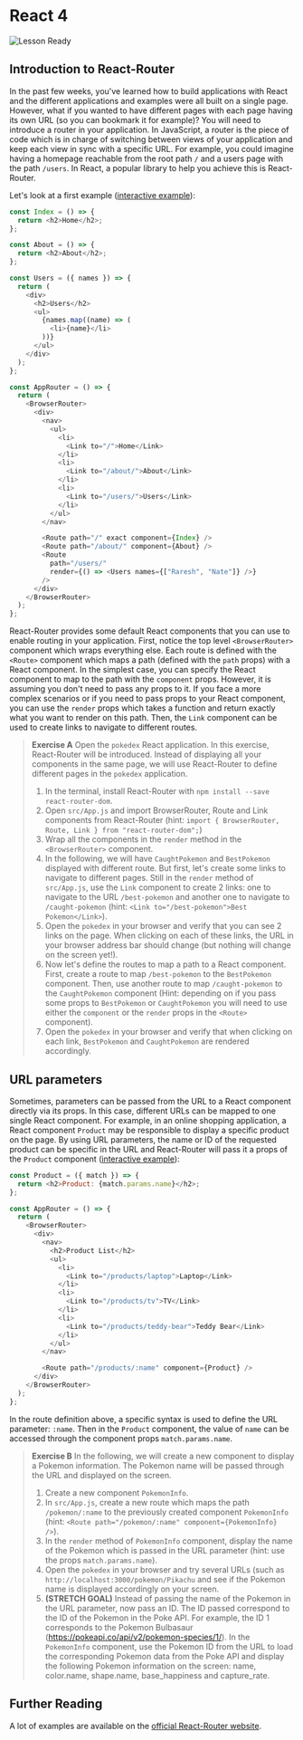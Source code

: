 # React 4

![Lesson Ready](https://img.shields.io/badge/status-ready-green.svg)

## Introduction to React-Router

In the past few weeks, you've learned how to build applications with React and the different applications and examples were all built on a single page. However, what if you wanted to have different pages with each page having its own URL (so you can bookmark it for example)? You will need to introduce a router in your application. In JavaScript, a router is the piece of code which is in charge of switching between views of your application and keep each view in sync with a specific URL. For example, you could imagine having a homepage reachable from the root path `/` and a users page with the path `/users`. In React, a popular library to help you achieve this is React-Router.

Let's look at a first example ([interactive example](https://codesandbox.io/s/react-router-1-lk44e)):

```js
const Index = () => {
  return <h2>Home</h2>;
};

const About = () => {
  return <h2>About</h2>;
};

const Users = ({ names }) => {
  return (
    <div>
      <h2>Users</h2>
      <ul>
        {names.map((name) => (
          <li>{name}</li>
        ))}
      </ul>
    </div>
  );
};

const AppRouter = () => {
  return (
    <BrowserRouter>
      <div>
        <nav>
          <ul>
            <li>
              <Link to="/">Home</Link>
            </li>
            <li>
              <Link to="/about/">About</Link>
            </li>
            <li>
              <Link to="/users/">Users</Link>
            </li>
          </ul>
        </nav>

        <Route path="/" exact component={Index} />
        <Route path="/about/" component={About} />
        <Route
          path="/users/"
          render={() => <Users names={["Raresh", "Nate"]} />}
        />
      </div>
    </BrowserRouter>
  );
};
```

React-Router provides some default React components that you can use to enable routing in your application. First, notice the top level `<BrowserRouter>` component which wraps everything else. Each route is defined with the `<Route>` component which maps a path (defined with the `path` props) with a React component. In the simplest case, you can specify the React component to map to the path with the `component` props. However, it is assuming you don't need to pass any props to it. If you face a more complex scenarios or if you need to pass props to your React component, you can use the `render` props which takes a function and return exactly what you want to render on this path. Then, the `Link` component can be used to create links to navigate to different routes.

> **Exercise A**
> Open the `pokedex` React application. In this exercise, React-Router will be introduced. Instead of displaying all your components in the same page, we will use React-Router to define different pages in the `pokedex` application.
>
> 1. In the terminal, install React-Router with `npm install --save react-router-dom`.
> 2. Open `src/App.js` and import BrowserRouter, Route and Link components from React-Router (hint: `import { BrowserRouter, Route, Link } from "react-router-dom";`)
> 3. Wrap all the components in the `render` method in the `<BrowserRouter>` component.
> 4. In the following, we will have `CaughtPokemon` and `BestPokemon` displayed with different route. But first, let's create some links to navigate to different pages. Still in the `render` method of `src/App.js`, use the `Link` component to create 2 links: one to navigate to the URL `/best-pokemon` and another one to navigate to `/caught-pokemon` (hint: `<Link to="/best-pokemon">Best Pokemon</Link>`).
> 5. Open the `pokedex` in your browser and verify that you can see 2 links on the page. When clicking on each of these links, the URL in your browser address bar should change (but nothing will change on the screen yet!).
> 6. Now let's define the routes to map a path to a React component. First, create a route to map `/best-pokemon` to the `BestPokemon` component. Then, use another route to map `/caught-pokemon` to the `CaughtPokemon` component (Hint: depending on if you pass some props to `BestPokemon` or `CaughtPokemon` you will need to use either the `component` or the `render` props in the `<Route>` component).
> 7. Open the `pokedex` in your browser and verify that when clicking on each link, `BestPokemon` and `CaughtPokemon` are rendered accordingly.

## URL parameters

Sometimes, parameters can be passed from the URL to a React component directly via its props. In this case, different URLs can be mapped to one single React component. For example, in an online shopping application, a React component `Product` may be responsible to display a specific product on the page. By using URL parameters, the name or ID of the requested product can be specific in the URL and React-Router will pass it a props of the `Product` component ([interactive example](https://codesandbox.io/s/compassionate-https-jsf59)):

```js
const Product = ({ match }) => {
  return <h2>Product: {match.params.name}</h2>;
};

const AppRouter = () => {
  return (
    <BrowserRouter>
      <div>
        <nav>
          <h2>Product List</h2>
          <ul>
            <li>
              <Link to="/products/laptop">Laptop</Link>
            </li>
            <li>
              <Link to="/products/tv">TV</Link>
            </li>
            <li>
              <Link to="/products/teddy-bear">Teddy Bear</Link>
            </li>
          </ul>
        </nav>

        <Route path="/products/:name" component={Product} />
      </div>
    </BrowserRouter>
  );
};
```

In the route definition above, a specific syntax is used to define the URL parameter: `:name`. Then in the `Product` component, the value of `name` can be accessed through the component props `match.params.name`.

> **Exercise B**
> In the following, we will create a new component to display a Pokemon information. The Pokemon name will be passed through the URL and displayed on the screen.
>
> 1. Create a new component `PokemonInfo`.
> 2. In `src/App.js`, create a new route which maps the path `/pokemon/:name` to the previously created component `PokemonInfo` (hint: `<Route path="/pokemon/:name" component={PokemonInfo} />`).
> 3. In the `render` method of `PokemonInfo` component, display the name of the Pokemon which is passed in the URL parameter (hint: use the props `match.params.name`).
> 4. Open the `pokedex` in your browser and try several URLs (such as `http://localhost:3000/pokemon/Pikachu` and see if the Pokemon name is displayed accordingly on your screen.
> 5. **(STRETCH GOAL)** Instead of passing the name of the Pokemon in the URL parameter, now pass an ID. The ID passed correspond to the ID of the Pokemon in the Poke API. For example, the ID 1 corresponds to the Pokemon Bulbasaur (https://pokeapi.co/api/v2/pokemon-species/1/). In the `PokemonInfo` component, use the Pokemon ID from the URL to load the corresponding Pokemon data from the Poke API and display the following Pokemon information on the screen: name, color.name, shape.name, base_happiness and capture_rate.

## Further Reading

A lot of examples are available on the [official React-Router website](https://reacttraining.com/react-router/web/guides/quick-start).
